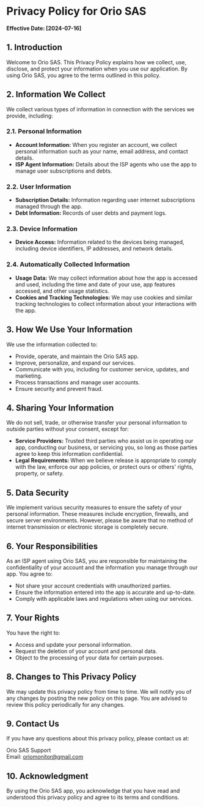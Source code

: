# Privacy Policy for Orio SAS

**Effective Date: [2024-07-16]**

## 1. Introduction
Welcome to Orio SAS. This Privacy Policy explains how we collect, use, disclose, and protect your information when you use our application. By using Orio SAS, you agree to the terms outlined in this policy.

## 2. Information We Collect
We collect various types of information in connection with the services we provide, including:

### 2.1. Personal Information
- **Account Information:** When you register an account, we collect personal information such as your name, email address, and contact details.
- **ISP Agent Information:** Details about the ISP agents who use the app to manage user subscriptions and debts.

### 2.2. User Information
- **Subscription Details:** Information regarding user internet subscriptions managed through the app.
- **Debt Information:** Records of user debts and payment logs.

### 2.3. Device Information
- **Device Access:** Information related to the devices being managed, including device identifiers, IP addresses, and network details.

### 2.4. Automatically Collected Information
- **Usage Data:** We may collect information about how the app is accessed and used, including the time and date of your use, app features accessed, and other usage statistics.
- **Cookies and Tracking Technologies:** We may use cookies and similar tracking technologies to collect information about your interactions with the app.

## 3. How We Use Your Information
We use the information collected to:
- Provide, operate, and maintain the Orio SAS app.
- Improve, personalize, and expand our services.
- Communicate with you, including for customer service, updates, and marketing.
- Process transactions and manage user accounts.
- Ensure security and prevent fraud.

## 4. Sharing Your Information
We do not sell, trade, or otherwise transfer your personal information to outside parties without your consent, except for:
- **Service Providers:** Trusted third parties who assist us in operating our app, conducting our business, or servicing you, so long as those parties agree to keep this information confidential.
- **Legal Requirements:** When we believe release is appropriate to comply with the law, enforce our app policies, or protect ours or others' rights, property, or safety.

## 5. Data Security
We implement various security measures to ensure the safety of your personal information. These measures include encryption, firewalls, and secure server environments. However, please be aware that no method of internet transmission or electronic storage is completely secure.

## 6. Your Responsibilities
As an ISP agent using Orio SAS, you are responsible for maintaining the confidentiality of your account and the information you manage through our app. You agree to:
- Not share your account credentials with unauthorized parties.
- Ensure the information entered into the app is accurate and up-to-date.
- Comply with applicable laws and regulations when using our services.

## 7. Your Rights
You have the right to:
- Access and update your personal information.
- Request the deletion of your account and personal data.
- Object to the processing of your data for certain purposes.

## 8. Changes to This Privacy Policy
We may update this privacy policy from time to time. We will notify you of any changes by posting the new policy on this page. You are advised to review this policy periodically for any changes.

## 9. Contact Us
If you have any questions about this privacy policy, please contact us at:

Orio SAS Support  
Email: oriomonitor@gmail.com  

## 10. Acknowledgment
By using the Orio SAS app, you acknowledge that you have read and understood this privacy policy and agree to its terms and conditions.
